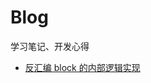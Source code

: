 # Blog
学习笔记、开发心得
- [反汇编 block 的内部逻辑实现](https://github.com/lixianshen/Blog/blob/master/2018-11-02-反汇编%20block%20的内部逻辑实现.md)
